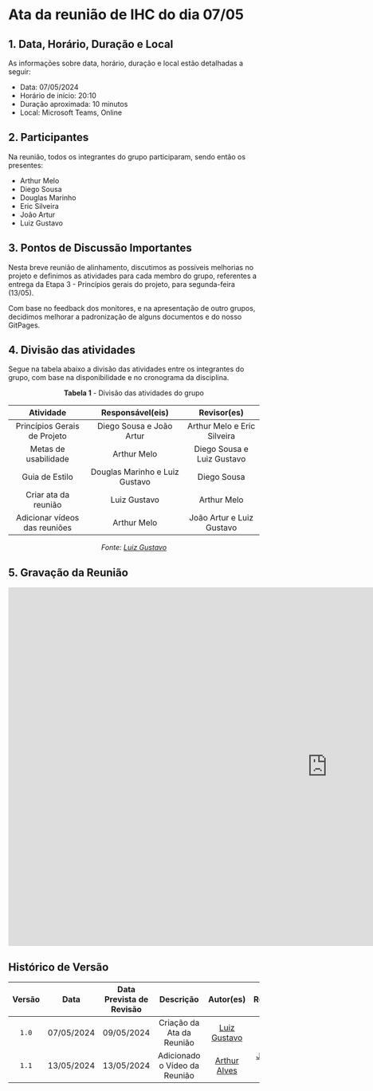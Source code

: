 # Ata da reunião de IHC do dia 07/05

## <a>1. Data, Horário, Duração e Local</a>
As informações sobre data, horário, duração e local estão detalhadas a seguir:

- Data: 07/05/2024
- Horário de início: 20:10
- Duração aproximada: 10 minutos
- Local: Microsoft Teams, Online

## <a>2. Participantes</a>
Na reunião, todos os integrantes do grupo participaram, sendo então os presentes:

- Arthur Melo
- Diego Sousa
- Douglas Marinho
- Eric Silveira
- João Artur
- Luiz Gustavo

## <a>3. Pontos de Discussão Importantes</a>
Nesta breve reunião de alinhamento, discutimos as possíveis melhorias no projeto e definimos as atividades para cada membro do grupo, referentes a entrega da Etapa 3 - Princípios gerais do projeto, para segunda-feira (13/05). 

Com base no feedback dos monitores, e na apresentação de outro grupos, decidimos melhorar a padronização de alguns documentos e do nosso GitPages. 

## <a>4. Divisão das atividades
Segue na tabela abaixo a divisão das atividades entre os integrantes do grupo, com base na disponibilidade e no cronograma da disciplina.

<center>

**Tabela 1** - Divisão das atividades do grupo

| Atividade | Responsável(eis) | Revisor(es) |
| :------: | :------: | :------: |
| Princípios Gerais de Projeto | Diego Sousa e João Artur | Arthur Melo e Eric Silveira |
| Metas de usabilidade | Arthur Melo | Diego Sousa e Luiz Gustavo |
| Guia de Estilo | Douglas Marinho e Luiz Gustavo | Diego Sousa |
| Criar ata da reunião | Luiz Gustavo | Arthur Melo |
| Adicionar vídeos das reuniões | Arthur Melo | João Artur e Luiz Gustavo |

_Fonte: [Luiz Gustavo](https://gith3ub.com/LuizGust4vo)_

</center>

## <a>5. Gravação da Reunião</a>
<iframe width="1280" height="720" src="https://www.youtube.com/embed/qYi-Xw1M-z0" title="4ª Reunão - Grupo 01 (CD-MOJ) - Interação Humano-Computador" frameborder="0" allow="accelerometer; autoplay; clipboard-write; encrypted-media; gyroscope; picture-in-picture; web-share" referrerpolicy="strict-origin-when-cross-origin" allowfullscreen></iframe>

## <a> Histórico de Versão </a>

| Versão | Data | Data Prevista de Revisão | Descrição | Autor(es) | Revisor(es) |
| :------: | :----------: | :-----------: | :-----------: | :---------: | :---------: |
| `1.0` | 07/05/2024 | 09/05/2024 | Criação da Ata da Reunião | [Luiz Gustavo](https://github.com/LuizGust4vo) | [Arthur Alves](https://github.com/arthrok) |
| `1.1` | 13/05/2024 | 13/05/2024 | Adicionado o Vídeo da Reunião | [Arthur Alves](https://github.com/arthrok) | [João Artur](https://github.com/joao-artl) e [Luiz Gustavo](https://github.com/LuizGust4vo) |
